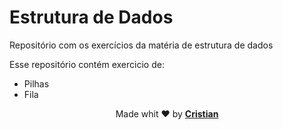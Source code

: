 # Estrutura de Dados
Repositório com os exercícios da matéria de estrutura de dados

Esse repositório contém exercicio de:

* Pilhas
* Fila
<p align="center">Made whit ❤️ by <strong><a href="http://linkedin.com/in/cristian-silva-dev" target="blank" >Cristian</></p></strong>